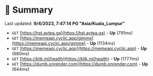 # 📖 Summary
Last updated: **9/4/2023, 7:47:14 PG "Asia/Kuala_Lumpur"**

- `GET` [https://hst.aytea.ga](https://hst.aytea.ga) - **Up** (791ms)
- `GET` [https://memeapi.cyclic.app/gimme](https://memeapi.cyclic.app/gimme) - **Up** (1134ms)
- `GET` [https://memeapi.cyclic.app](https://memeapi.cyclic.app) - **Up** (680ms)
- `GET` [https://klik.ml/health](https://klik.ml/health) - **Up** (1777ms)
- `GET` [https://dumb.onrender.com](https://dumb.onrender.com) - **Up** (644ms)
